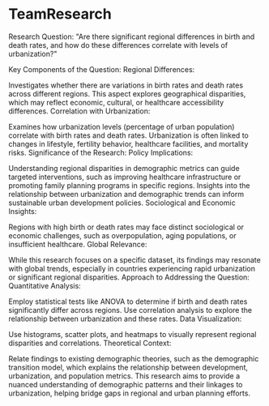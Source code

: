 # TeamResearch

Research Question:
"Are there significant regional differences in birth and death rates, and how do these differences correlate with levels of urbanization?"

Key Components of the Question:
Regional Differences:

Investigates whether there are variations in birth rates and death rates across different regions.
This aspect explores geographical disparities, which may reflect economic, cultural, or healthcare accessibility differences.
Correlation with Urbanization:

Examines how urbanization levels (percentage of urban population) correlate with birth rates and death rates.
Urbanization is often linked to changes in lifestyle, fertility behavior, healthcare facilities, and mortality risks.
Significance of the Research:
Policy Implications:

Understanding regional disparities in demographic metrics can guide targeted interventions, such as improving healthcare infrastructure or promoting family planning programs in specific regions.
Insights into the relationship between urbanization and demographic trends can inform sustainable urban development policies.
Sociological and Economic Insights:

Regions with high birth or death rates may face distinct sociological or economic challenges, such as overpopulation, aging populations, or insufficient healthcare.
Global Relevance:

While this research focuses on a specific dataset, its findings may resonate with global trends, especially in countries experiencing rapid urbanization or significant regional disparities.
Approach to Addressing the Question:
Quantitative Analysis:

Employ statistical tests like ANOVA to determine if birth and death rates significantly differ across regions.
Use correlation analysis to explore the relationship between urbanization and these rates.
Data Visualization:

Use histograms, scatter plots, and heatmaps to visually represent regional disparities and correlations.
Theoretical Context:

Relate findings to existing demographic theories, such as the demographic transition model, which explains the relationship between development, urbanization, and population metrics.
This research aims to provide a nuanced understanding of demographic patterns and their linkages to urbanization, helping bridge gaps in regional and urban planning efforts.